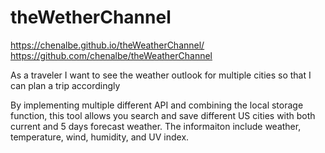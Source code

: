 # theWetherChannel
https://chenalbe.github.io/theWeatherChannel/
https://github.com/chenalbe/theWeatherChannel

As a traveler
I want to see the weather outlook for multiple cities
so that I can plan a trip accordingly

By implementing multiple different API and combining the local storage function, this tool allows you search and save different US cities with both current and 5 days forecast weather. The informaiton include weather, temperature, wind, humidity, and UV index.
